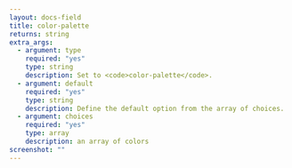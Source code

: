```yaml
---
layout: docs-field
title: color-palette
returns: string
extra_args:
  - argument: type
    required: "yes"
    type: string
    description: Set to <code>color-palette</code>.
  - argument: default
    required: "yes"
    type: string
    description: Define the default option from the array of choices.
  - argument: choices
    required: "yes"
    type: array
    description: an array of colors
screenshot: ""
---
```


